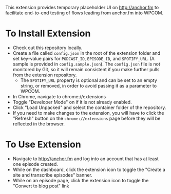 This extension provides temporary placeholder UI on http://anchor.fm to facilitate end-to-end testing of flows leading from anchor.fm into WPCOM.

# To Install Extension

- Check out this repository locally.
- Create a file called `config.json` in the root of the extension folder and set key-value pairs for `PODCAST_ID`, `EPISODE_ID`, and `SPOTIFY_URL`. (A sample is provided in `config.sample.json`). The `config.json` file is not monitored by Git, so it will remain consistent if you make further pulls from the extension repository.
  - The `SPOTIFY_URL` property is optional and can be set to an empty string, or removed, in order to avoid passing it as a parameter to WPCOM.
- In Chrome, navigate to chrome://extensions
- Toggle "Developer Mode" on if it is not already enabled.
- Click "Load Unpacked" and select the container folder of the repository.
- If you need to make changes to the extension, you will have to click the "Refresh" button on the `chrome://extensions` page before they will be reflected in the browser.

# To Use Extension

- Navigate to http://anchor.fm and log into an account that has at least one episode created.
- While on the dashboard, click the extension icon to toggle the "Create a site and transcribe episodes" banner.
- While on an episode page, click the extension icon to toggle the "Convert to blog post" link
